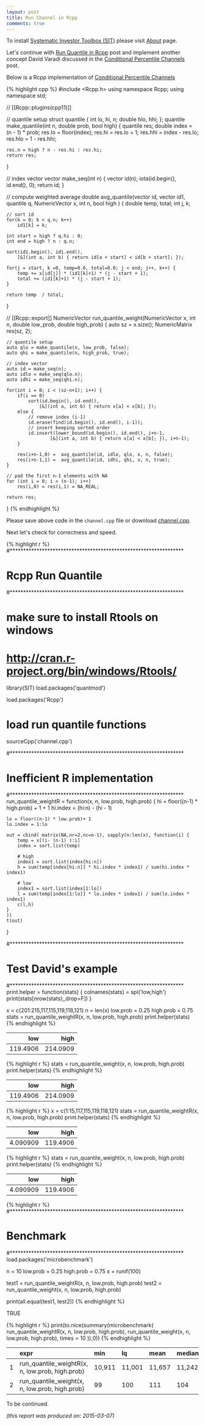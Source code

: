 ```yaml
---
layout: post
title: Run Channel in Rcpp
comments: true
---
```



To install [Systematic Investor Toolbox (SIT)](https://github.com/systematicinvestor/SIT) please visit [About](',base.url,'about) page.





Let's continue with [Run Quantile in Rcpp](/Run-Quantile-Rcpp) post and implement
another concept David Varadi discussed in the [Conditional Percentile Channels](https://cssanalytics.wordpress.com/2015/02/20/conditional-percentile-channels/)
post.

Below is a Rcpp implementation of [Conditional Percentile Channels](https://cssanalytics.wordpress.com/2015/02/20/conditional-percentile-channels/)

{% highlight cpp %}
#include <Rcpp.h>
using namespace Rcpp;
using namespace std;

// [[Rcpp::plugins(cpp11)]]

// quantile setup
struct quantile {
	int lo, hi, n;
	double hlo, hhi;
};
quantile make_quantile(int n, double prob, bool high) {
	quantile res;
	double index = (n - 1) * prob;
	res.lo = floor(index);
	res.hi = res.lo + 1;
	res.hhi = index - res.lo;
	res.hlo = 1 - res.hhi;
	
	res.n = high ? n - res.hi : res.hi;
	return res;	
}

// index vector
vector<int> make_seq(int n) {
	vector<int> id(n);
	iota(id.begin(), id.end(), 0);
	return id;
}

// compute weighted average
double avg_quantile(vector<int> id, vector<int> id1, quantile q, 
	NumericVector x, int n, bool high
) {
	double temp, total; int j, k;
		
	// sort id
	for(k = 0; k < q.n; k++)
		id1[k] = k;

	int start = high ? q.hi : 0;
	int end = high ? n : q.n;

	sort(id1.begin(), id1.end(), 
		[&](int a, int b) { return id[a + start] < id[b + start]; });

	for(j = start, k =0, temp=0.0, total=0.0; j < end; j++, k++) {
		temp += x[id[j]] * (id1[k]+1) * (j - start + 1);
		total += (id1[k]+1) * (j - start + 1);
	}
	    	
	return temp  / total;	
}

// [[Rcpp::export]]
NumericVector run_quantile_weight(NumericVector x, int n, double low_prob, double high_prob) {
	auto sz = x.size();
	NumericMatrix res(sz, 2);
	
	// quantile setup
	auto qlo = make_quantile(n, low_prob, false);
	auto qhi = make_quantile(n, high_prob, true);

	// index vector
	auto id = make_seq(n);
	auto idlo = make_seq(qlo.n);
	auto idhi = make_seq(qhi.n);
				
	for(int i = 0; i < (sz-n+1); i++) {
		if(i == 0)
			sort(id.begin(), id.end(), 
				[&](int a, int b) { return x[a] < x[b]; });
		else {
			// remove index (i-1)
			id.erase(find(id.begin(), id.end(), i-1));
			// insert keeping sorted order
			id.insert(lower_bound(id.begin(), id.end(), i+n-1, 
	    			[&](int a, int b) { return x[a] < x[b]; }), i+n-1);
		}    
        	
		res(i+n-1,0) =  avg_quantile(id, idlo, qlo, x, n, false);
		res(i+n-1,1) =  avg_quantile(id, idhi, qhi, x, n, true);
	}
    
	// pad the first n-1 elements with NA
	for (int i = 0; i < (n-1); i++) 
		res(i,0) = res(i,1) = NA_REAL;

	return res;	
}
{% endhighlight %}

Please save above code in the `channel.cpp` file or download [channel.cpp](/public/doc/channel.cpp).

Next let's check for correctness and speed. 


{% highlight r %}
#*****************************************************************
# Rcpp Run Quantile
#*****************************************************************
# make sure to install Rtools on windows
# http://cran.r-project.org/bin/windows/Rtools/
library(SIT)
load.packages('quantmod')

load.packages('Rcpp')

# load run quantile functions
sourceCpp('channel.cpp')

#*****************************************************************
# Inefficient R implementation
#*****************************************************************
run_quantile_weightR = function(x, n, low.prob, high.prob) {
	hi = floor((n-1) * high.prob) + 1 + 1
	hi.index = (hi:n) - (hi - 1)
	
	lo = floor((n-1) * low.prob)+ 1
	lo.index = 1:lo

	out = cbind( matrix(NA,nr=2,nc=n-1), sapply(n:len(x), function(i) {
		temp = x[(i- (n-1) ):i]
		index = sort.list(temp)

		# high		
		index1 = sort.list(index[hi:n])		
		h = sum(temp[index[hi:n]] * hi.index * index1) / sum(hi.index * index1)
		
		# low
		index1 = sort.list(index[1:lo])		
		l = sum(temp[index[1:lo]] * lo.index * index1) / sum(lo.index * index1)
		c(l,h)
	}
	))
	t(out)
}	

#*****************************************************************
# Test David's example
#*****************************************************************
print.helper = function(stats) {
	colnames(stats) = spl('low,high')
	print(stats[nrow(stats),,drop=F])
}

x = c(201:215,117,115,119,118,121)
n = len(x)
low.prob = 0.25
high.prob = 0.75
stats = run_quantile_weightR(x, n, low.prob, high.prob)
	print.helper(stats)
{% endhighlight %}



|      low|     high|
|--------:|--------:|
| 119.4906| 214.0909|
    




{% highlight r %}
stats = run_quantile_weight(x, n, low.prob, high.prob)
	print.helper(stats)
{% endhighlight %}



|      low|     high|
|--------:|--------:|
| 119.4906| 214.0909|
    




{% highlight r %}
x = c(1:15,117,115,119,118,121)
stats = run_quantile_weightR(x, n, low.prob, high.prob)
	print.helper(stats)
{% endhighlight %}



|      low|     high|
|--------:|--------:|
| 4.090909| 119.4906|
    




{% highlight r %}
stats = run_quantile_weight(x, n, low.prob, high.prob)
	print.helper(stats)
{% endhighlight %}



|      low|     high|
|--------:|--------:|
| 4.090909| 119.4906|
    




{% highlight r %}
#*****************************************************************
# Benchmark
#*****************************************************************
load.packages('microbenchmark')

n = 10
low.prob = 0.25
high.prob = 0.75
x = runif(100)

test1 = run_quantile_weightR(x, n, low.prob, high.prob)
test2 = run_quantile_weight(x, n, low.prob, high.prob)

print(all.equal(test1, test2))
{% endhighlight %}



TRUE
    




{% highlight r %}
print(to.nice(summary(microbenchmark(
	run_quantile_weightR(x, n, low.prob, high.prob),
	run_quantile_weight(x, n, low.prob, high.prob),
	times = 10
)),0))
{% endhighlight %}



|   |expr                                            |min    |lq     |mean   |median |uq     |max    |neval  |
|:--|:-----------------------------------------------|:------|:------|:------|:------|:------|:------|:------|
|1  |run_quantile_weightR(x, n, low.prob, high.prob) |10,911 |11,001 |11,657 |11,242 |12,256 |13,904 |    10 |
|2  |run_quantile_weight(x, n, low.prob, high.prob)  |    99 |   100 |   111 |   104 |   121 |   140 |    10 |
    

To be continued.


*(this report was produced on: 2015-03-07)*
